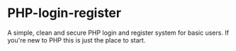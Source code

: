 PHP-login-register
==================

A simple, clean and secure PHP login and register system for basic users. If you're new to PHP this is just the place to start.
